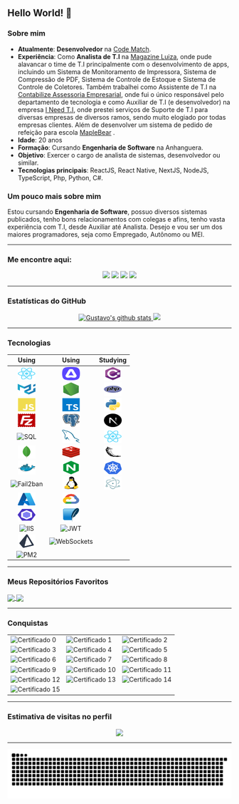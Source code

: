 ## Hello World! 👋

### Sobre mim
- **Atualmente**: **Desenvolvedor** na [Code Match](https://codematch.com.br).
- **Experiência**: Como **Analista de T.I** na [Magazine Luiza](https://www.magazineluiza.com.br/), onde pude alavancar o time de T.I principalmente com o desenvolvimento de apps, incluindo um Sistema de Monitoramento de Impressora, Sistema de Compressão de PDF, Sistema de Controle de Estoque e Sistema de Controle de Coletores. Também trabalhei como Assistente de T.I na [Contabilize Assessoria Empresarial](https://www.contabilizeae.com.br), onde fui o único responsável pelo departamento de tecnologia e como Auxiliar de T.I (e desenvolvedor) na empresa [I Need T.I](https://www.ineedti.com/), onde prestei serviços de Suporte de T.I para diversas empresas de diversos ramos, sendo muito elogiado por todas empresas clientes. Além de desenvolver um sistema de pedido de refeição para escola [MapleBear](https://granjaviana.maplebear.com.br/) .
- **Idade**: 20 anos
- **Formação**: Cursando **Engenharia de Software** na Anhanguera.
- **Objetivo**: Exercer o cargo de analista de sistemas, desenvolvedor ou similar.
- **Tecnologias principais**: ReactJS, React Native, NextJS, NodeJS, TypeScript, Php, Python, C#.

### Um pouco mais sobre mim
Estou cursando **Engenharia de Software**, possuo diversos sistemas publicados, tenho bons relacionamentos com colegas e afins, tenho vasta experiência com T.I, desde Auxiliar até Analista. Desejo e vou ser um dos maiores programadores, seja como Empregado, Autônomo ou MEI.

---

### Me encontre aqui:
<div align="center">
  <a href="https://www.linkedin.com/in/gustavoramos32/"><img src="https://img.shields.io/badge/LinkedIn-0077B5?style=for-the-badge&logo=linkedin&logoColor=white"></a>
  <a href="mailto:gustavo.ramos.silva.santos@gmail.com"><img src="https://img.shields.io/badge/Gmail-D14836?style=for-the-badge&logo=gmail&logoColor=white"></a>
  <a href="https://wa.me/5511971689500"><img src="https://img.shields.io/badge/WhatsApp-25D366?style=for-the-badge&logo=whatsapp&logoColor=white"></a>
  <a href="https://app.rocketseat.com.br/me/guusta"><img height="28.7" src="https://cdn.worldvectorlogo.com/logos/rocketseat.svg"></a>
</div>

---

### Estatísticas do GitHub
<div align="center">
  <a href="https://github.com/Gustavo032">
    <img height="165em" src="https://github-readme-stats.vercel.app/api?username=Gustavo032&show_icons=true&theme=midnight-purple&include_all_commits=true&count_private=true&border_color=9644f4" alt="Gustavo's github stats" />  
    <img height="165em" src="https://github-readme-stats.vercel.app/api/top-langs/?username=Gustavo032&layout=compact&langs_count=7&theme=midnight-purple&border_color=9644f4" />
  </a>
</div>

---

### Tecnologias
| **Using** | **Using** | **Studying** |
| :--------: | :--------: | :------: |
| <img align="center" alt="React" height="30em" width="40em" src="https://raw.githubusercontent.com/devicons/devicon/master/icons/react/react-original.svg"> | <img align="center" alt="AdonisJS" height="30em" width="40em" src="https://raw.githubusercontent.com/devicons/devicon/master/icons/adonisjs/adonisjs-original.svg"> | <img align="center" alt="C#" height="30em" width="40em" src="https://raw.githubusercontent.com/devicons/devicon/master/icons/csharp/csharp-original.svg"> |
| <img align="center" alt="MaterialUI" height="30em" width="40em" src="https://raw.githubusercontent.com/devicons/devicon/master/icons/materialui/materialui-original.svg"> | <img align="center" alt="NodeJS" height="30em" width="40em" src="https://raw.githubusercontent.com/devicons/devicon/master/icons/nodejs/nodejs-original.svg"> | <img align="center" alt="PHP" height="30em" width="40em" src="https://raw.githubusercontent.com/devicons/devicon/master/icons/php/php-original.svg"> |
| <img align="center" alt="JavaScript" height="30em" width="40em" src="https://raw.githubusercontent.com/devicons/devicon/master/icons/javascript/javascript-plain.svg"> | <img align="center" alt="TypeScript" height="30em" width="40em" src="https://raw.githubusercontent.com/devicons/devicon/master/icons/typescript/typescript-original.svg"> | <img align="center" alt="Python" height="30em" width="40em" src="https://raw.githubusercontent.com/devicons/devicon/master/icons/python/python-original.svg"> |
| <img align="center" alt="Filezilla" height="30em" width="40em" src="https://raw.githubusercontent.com/devicons/devicon/master/icons/filezilla/filezilla-plain.svg"> | <img align="center" alt="PostgreSQL" height="30em" width="40em" src="https://raw.githubusercontent.com/devicons/devicon/master/icons/postgresql/postgresql-original.svg"> | <img align="center" alt="NextJS" height="30em" width="40em" src="https://raw.githubusercontent.com/devicons/devicon/master/icons/nextjs/nextjs-original.svg"> |
| <img align="center" alt="SQL" height="30em" width="40em" src="https://cdn-icons-png.freepik.com/256/13941/13941314.png?semt=ais_hybrid"> | <img align="center" alt="MySQL" height="30em" width="40em" src="https://raw.githubusercontent.com/devicons/devicon/master/icons/mysql/mysql-original.svg"> | <img align="center" alt="React Native" height="30em" width="40em" src="https://raw.githubusercontent.com/devicons/devicon/master/icons/react/react-original.svg"> |
| <img align="center" alt="MongoDB" height="30em" width="40em" src="https://raw.githubusercontent.com/devicons/devicon/master/icons/mongodb/mongodb-original.svg"> | <img align="center" alt="Redis" height="30em" width="40em" src="https://raw.githubusercontent.com/devicons/devicon/master/icons/redis/redis-original.svg"> | <img align="center" alt="Flask" height="30em" width="40em" src="https://raw.githubusercontent.com/devicons/devicon/master/icons/flask/flask-original.svg"> |
| <img align="center" alt="Docker" height="30em" width="40em" src="https://raw.githubusercontent.com/devicons/devicon/master/icons/docker/docker-original.svg"> | <img align="center" alt="Nginx" height="30em" width="40em" src="https://raw.githubusercontent.com/devicons/devicon/master/icons/nginx/nginx-original.svg"> | <img align="center" alt="Kubernetes" height="30em" width="40em" src="https://raw.githubusercontent.com/devicons/devicon/master/icons/kubernetes/kubernetes-plain.svg"> |
| <img align="center" alt="Fail2ban" height="30em" width="40em" src="https://cybergladius.com/wp-content/uploads/2021/07/fail2ban-1-981x1024.png"> | <img align="center" alt="Linux Ubuntu" height="30em" width="40em" src="https://raw.githubusercontent.com/devicons/devicon/master/icons/linux/linux-original.svg"> | <img align="center" alt="Electron" height="30em" width="40em" src="https://raw.githubusercontent.com/devicons/devicon/master/icons/electron/electron-original.svg"> |
| <img align="center" alt="Azure Cloud" height="30em" width="40em" src="https://raw.githubusercontent.com/devicons/devicon/master/icons/azure/azure-original.svg"> | <img align="center" alt="Google Cloud" height="30em" width="40em" src="https://raw.githubusercontent.com/devicons/devicon/master/icons/googlecloud/googlecloud-original.svg"> | |
| <img align="center" alt="ESLint" height="30em" width="40em" src="https://raw.githubusercontent.com/devicons/devicon/master/icons/eslint/eslint-original.svg"> | <img align="center" alt="SQLite" height="30em" width="40em" src="https://raw.githubusercontent.com/devicons/devicon/master/icons/sqlite/sqlite-original.svg"> | |
| <img align="center" alt="IIS" height="30em" width="40em" src="https://deepnetsecurity.com/wp-content/uploads/MFA-for-IIS-Websites.png"> | <img align="center" alt="JWT" height="30em" width="40em" src="https://img.icons8.com/?size=512&id=rHpveptSuwDz&format=png"> | |
| <img align="center" alt="Prisma" height="30em" width="40em" src="https://raw.githubusercontent.com/devicons/devicon/master/icons/prisma/prisma-original.svg"> | <img align="center" alt="WebSockets" height="30em" width="40em" src="https://www.svgrepo.com/show/443547/brand-websocket.svg"> | |
| <img align="center" alt="PM2" height="30em" width="40em" src="https://raw.githubusercontent.com/gilbarbara/logos/main/logos/pm2-icon.svg"> | | |


---

### Meus Repositórios Favoritos

<a href="https://github.com/Gustavo032/ig.news">
  <img align="center" src="https://github-readme-stats.vercel.app/api/pin/?username=Gustavo032&repo=ig.news&theme=midnight-purple&border_color=9644f4" />
</a>
<a href="https://github.com/Gustavo032/Ignite-ReactJs-Desafio-5">
  <img align="center" src="https://github-readme-stats.vercel.app/api/pin/?username=Gustavo032&repo=Ignite-ReactJs-Desafio-5&theme=midnight-purple&border_color=9644f4" />
</a>

---
### Conquistas

<div align="center">
  <table>
    <tr>
      <td><img width="250px" src="https://i.ibb.co/SBndC2K/certificado.png" alt="Certificado 0" /></td>
      <td><img width="250px" src="https://i.ibb.co/KzNfM40j/Captura-de-tela-2025-02-10-115339.png" alt="Certificado 1" /></td>
      <td><img width="250px" src="https://i.ibb.co/RGSnqc2c/Captura-de-tela-2025-02-10-115410.png" alt="Certificado 2" /></td>
    </tr>
    <tr>
      <td><img width="250px" src="https://i.ibb.co/0yK7YmxB/Captura-de-tela-2025-02-10-115425.png" alt="Certificado 3" /></td>
      <td><img width="250px" src="https://i.ibb.co/FkwCYkfp/Captura-de-tela-2025-02-10-115441.png" alt="Certificado 4" /></td>
      <td><img width="250px" src="https://i.ibb.co/NgF6szNJ/Captura-de-tela-2025-02-10-115504.png" alt="Certificado 5" /></td>
    </tr>
    <tr>
      <td><img width="250px" src="https://i.ibb.co/Xr40zbSw/Captura-de-tela-2025-02-10-115526.png" alt="Certificado 6" /></td>
      <td><img width="250px" src="https://i.ibb.co/r2kftkmY/Captura-de-tela-2025-02-10-115549.png" alt="Certificado 7" /></td>
      <td><img width="250px" src="https://i.ibb.co/tw15ZpZ8/Captura-de-tela-2025-02-10-115612.png" alt="Certificado 8" /></td>
    </tr>
    <tr>
      <td><img width="250px" src="https://i.ibb.co/5gPq4xDm/Captura-de-tela-2025-02-10-115641.png" alt="Certificado 9" /></td>
      <td><img width="250px" src="https://i.ibb.co/LzB8JNyk/Captura-de-tela-2025-02-10-115704.png" alt="Certificado 10" /></td>
      <td><img width="250px" src="https://i.ibb.co/27r6j6xY/Captura-de-tela-2025-02-10-115721.png" alt="Certificado 11" /></td>
    </tr>
    <tr>
      <td><img width="250px" src="https://i.ibb.co/C5nVgX9H/Captura-de-tela-2025-02-10-115757.png" alt="Certificado 12" /></td>
      <td><img width="250px" src="https://i.ibb.co/JwDLCfR3/Screenshot-2025-02-10-12-32-23-822-com-linkedin-android-edit.jpg" alt="Certificado 13" /></td>
      <td><img width="250px" src="https://i.ibb.co/FbrrJmXp/Screenshot-2025-02-10-12-31-35-849-com-linkedin-android-edit.jpg" alt="Certificado 14" /></td>
    </tr>
    <tr>
      <td><img width="250px" src="https://i.ibb.co/gqF6N9n/Captura-de-tela-2025-02-10-121032.png" alt="Certificado 15" /></td>
    </tr>
  </table>
</div>


---

### Estimativa de visitas no perfil
<p align="center"> 
  <img align="center" src="https://profile-counter.glitch.me/gustavo032/count.svg" />
</p>

---

![snake gif](https://github.com/Gustavo032/Gustavo032/blob/output/github-snake.svg)
